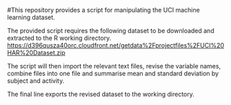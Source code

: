 #This repository provides a script for manipulating the UCI machine learning dataset.

The provided script requires the following dataset to be downloaded and extracted to the R working directory. https://d396qusza40orc.cloudfront.net/getdata%2Fprojectfiles%2FUCI%20HAR%20Dataset.zip 

The script will then import the relevant text files, revise the variable names, combine files into one file and summarise mean and standard deviation by subject and activity.

The final line exports the revised dataset to the working directory.
